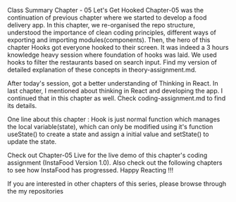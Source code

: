 Class Summary Chapter - 05 Let's Get Hooked 
Chapter-05 was the continuation of previous chapter where we started to develop a food delivery app. In this chapter, we re-organised the repo structure, understood the importance of clean coding principles, different ways of exporting and importing modules(components). Then, the hero of this chapter Hooks got everyone hooked to their screen. It was indeed a 3 hours knowledge heavy session where foundation of hooks was laid. We used hooks to filter the restaurants based on search input. Find my version of detailed explanation of these concepts in theory-assignment.md.

After today's session, got a better understanding of Thinking in React. In last chapter, I mentioned about thinking in React and developing the app. I continued that in this chapter as well. Check coding-assignment.md to find its details.

One line about this chapter : Hook is just normal function which manages the local variable(state), which can only be modified using it's function useState() to create a state and assign a initial value and setState() to update the state.

Check out Chapter-05 Live for the live demo of this chapter's coding assignment (InstaFood Version 1.0). Also check out the following chapters to see how InstaFood has progressed. Happy Reacting !!!

If you are interested in other chapters of this series, please browse through the my repositories
